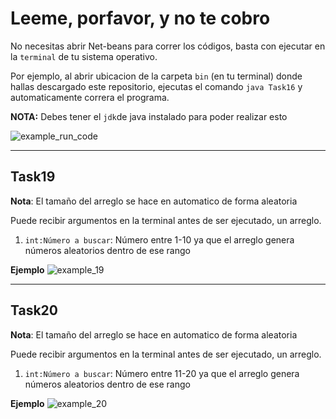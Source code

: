 # Leeme, porfavor, y no te cobro

No necesitas abrir Net-beans para correr los códigos, basta con ejecutar en la `terminal` de tu sistema operativo.

Por ejemplo, al abrir ubicacion de la carpeta `bin` (en tu terminal) donde hallas descargado este repositorio,
ejecutas el comando `java Task16` y automaticamente correra el programa.

**NOTA:** Debes tener el `jdk`de java instalado para poder realizar esto

![example_run_code](https://res.cloudinary.com/dmtvwe2ur/image/upload/v1650510031/example_ma1u1e.png)

---

## Task19

**Nota**: El tamaño del arreglo se hace en automatico de forma aleatoria

Puede recibir argumentos en la terminal antes de ser ejecutado, un arreglo.

1. `int:Número a buscar`: Número entre 1-10 ya que el arreglo genera números aleatorios dentro de ese rango

**Ejemplo**
![example_19](https://res.cloudinary.com/dmtvwe2ur/image/upload/v1650586633/19_m3hxsh.png)

---

## Task20

**Nota**: El tamaño del arreglo se hace en automatico de forma aleatoria

Puede recibir argumentos en la terminal antes de ser ejecutado, un arreglo.

1. `int:Número a buscar`: Número entre 11-20 ya que el arreglo genera números aleatorios dentro de ese rango

**Ejemplo**
![example_20](https://res.cloudinary.com/dmtvwe2ur/image/upload/v1650586711/20_rfsjnu.png)
